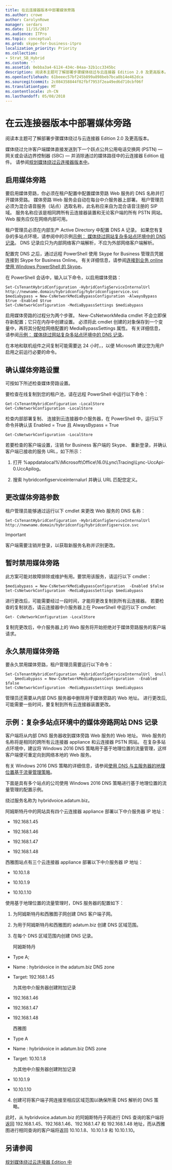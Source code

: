 ```yaml
---
title: 在云连接器版本中部署媒体旁路
ms.author: crowe
author: CarolynRowe
manager: serdars
ms.date: 11/15/2017
ms.audience: ITPro
ms.topic: conceptual
ms.prod: skype-for-business-itpro
localization_priority: Priority
ms.collection:
- Strat_SB_Hybrid
ms.custom: ''
ms.assetid: 0ebba3a4-6124-434c-84aa-32b1cc3345bc
description: 阅读本主题可了解部署步骤媒体绕过与云连接器 Edition 2.0 及更高版本。
ms.openlocfilehash: 61beeec57bf245b899a898beb7bca8b14e462dca
ms.sourcegitcommit: 2c084358844f02fbf7953f2ea49ed6d710cbf06f
ms.translationtype: MT
ms.contentlocale: zh-CN
ms.lasthandoff: 05/08/2018
---
```

# <a name="deploy-media-bypass-in-cloud-connector-edition"></a>在云连接器版本中部署媒体旁路
 
阅读本主题可了解部署步骤媒体绕过与云连接器 Edition 2.0 及更高版本。 
  
媒体绕过允许客户端媒体直接发送到下一个跃点公共公用电话交换网 (PSTN) — 网关或会话边界控制器 (SBC) — 并消除通过的媒体路径中的云连接器 Edition 组件。 请参阅[规划媒体绕过云连接器版本中](plan-for-media-bypass-in-cloud-connector-edition.md)。
  
## <a name="enable-media-bypass"></a>启用媒体旁路

要启用媒体旁路，你必须在租户配置中配置媒体旁路 Web 服务的 DNS 名称并打开媒体旁路。 媒体旁路 Web 服务会自动在每台中介服务器上部署。 租户管理员必须为混合语音服务（站点）选取名称，此名称应来自为混合语音注册的 SIP 域。 服务名称应该是相同跨所有云连接器装置和无论客户端的所有 PSTN 网站。 Web 服务应仅在网络内部可用。
  
租户管理员必须在内部生产 Active Directory 中配置 DNS A 记录。 如果您有复杂的多站点环境，请参阅中的示例[示例： 媒体绕过网站复杂多站点环境中的 DNS 记录](deploy-media-bypass-in-cloud-connector.md#Example)。 DNS 记录应只为内部网络客户端解析，不应为外部网络客户端解析。
  
配置完 DNS 之后，通过远程 PowerShell 使用 Skype for Business 管理员凭据连接到 Skype for Business Online。 有关详细信息，请参阅[连接到业务 online 使用 Windows PowerShell 的 Skype](https://technet.microsoft.com/en-us/library/dn362795%28v=ocs.15%29.aspx)。
  
在 PowerShell 会话中，输入以下命令，以启用媒体旁路：
  
```
Set-CsTenantHybridConfiguration -HybridConfigServiceInternalUrl http://newname.domain/hybridconfig/hybridconfigservice.svc
$mediabypass = New-CsNetworkMediaBypassConfiguration -AlwaysBypass $true -Enabled $true
Set-CsNetworkConfiguration -MediaBypassSettings $mediabypass
```

启用媒体旁路的过程分为两个步骤。 New-CsNetworkMedia cmdlet 不会立即保存新配置；它只在内存中创建设置。 必须将此 cmdlet 创建的对象保存到一个变量中，再将其分配给网络配置的 MediaBypassSettings 属性。 有关详细信息，请参阅[示例： 媒体绕过网站复杂多站点环境中的 DNS 记录](deploy-media-bypass-in-cloud-connector.md#Example)。
  
在本地和联机组件之间复制可能需要达 24 小时，，以便 Microsoft 建议您为用户启用之前运行必要的命令。
  
## <a name="confirm-media-bypass-settings"></a>确认媒体旁路设置

可按如下所述检查媒体旁路设置。 
  
要检查在线复制到您的租户池，请在远程 PowerShell 中运行以下命令：
  
```
Get-CsTenantHybridConfiguration -LocalStore
Get-CsNetworkConfiguration -LocalStore

```

检查内部部署复制、 连接到云连接器中介服务器，在 PowerShell 中，运行以下命令并确认该 Enabled = True 且 AlwaysBypass = True
  
```
Get-CsNetworkConfiguration -LocalStore
```

若要检查的客户端设置，注销 for Business 客户端的 Skype、 重新登录，并确认客户端已接收的服务 URL，如下所示：
  
1. 打开 %appdatalocal%\Microsoft\Office\16.0\Lync\Tracing\Lync-UccApi-0.UccApilog。 
    
2. 搜索 hybridconfigserviceinternalurl 并确认 URL 匹配您定义。
    
## <a name="change-media-bypass-parameters"></a>更改媒体旁路参数

租户管理员能够通过运行以下 cmdlet 来更改 Web 服务的 DNS 名称：
  
```
Set-CsTenantHybridConfiguration -HybridConfigServiceInternalUrl http://newname.domain/hybridconfig/hybridconfigservice.svc
```

> [!IMPORTANT]
> 客户端需要注销并登录，以获取新服务名称并识别更改。 
  
## <a name="temporarily-disable-media-bypass"></a>暂时禁用媒体旁路

此方案可能对故障排除或维护有用。要禁用该服务，请运行以下 cmdlet：
  
```
$mediabypass = New-CsNetworkMediaBypassConfiguration  -Enabled $false
Set-CsNetworkConfiguration -MediaBypassSettings $mediabypass
```

进行更改后，可能需要经过一段时间，才能将更改复制到所有云连接器。 若要检查的复制状态，请云连接器中介服务器上在 PowerShell 中运行以下 cmdlet: 
  
```
Get- CsNetworkConfiguration -LocalStore
```

复制完更改后，中介服务器上的 Web 服务将开始拒绝对于媒体旁路服务的客户端请求。
  
## <a name="disable-media-bypass-permanently"></a>永久禁用媒体旁路

要永久禁用媒体旁路，租户管理员需要运行以下命令： 
  
```
Set-CsTenantHybridConfiguration -HybridConfigServiceInternalUrl  $null
    $mediabypass = New-CsNetworkMediaBypassConfiguration  -Enabled $false 
Set-CsNetworkConfiguration -MediaBypassSettings $mediabypass 
```

管理员还需要从内部 DNS 服务器中删除用于媒体旁路的 Web 地址。 进行更改后, 可能需要一些时间，要复制到所有云连接器装置更改。 
  
## <a name="example-media-bypass-web-site-dns-records-in-complex-multi-site-environments"></a>示例：复杂多站点环境中的媒体旁路网站 DNS 记录
<a name="Example"> </a>

客户端将从内部 DNS 服务器收到媒体旁路 Web 服务的 Web 地址。 Web 服务的名称将是相同的跨所有云连接器 appliance 和云连接器 PSTN 网站。 在复杂多站点环境中，建议将 Windows 2016 DNS 策略用于基于地理位置的流量管理，这样客户端便可重定向到网络本地的 Web 服务。 
  
有关 Windows 2016 DNS 策略的详细信息，请参阅[使用 DNS 与主服务器的地理位置基于流量管理策略](https://docs.microsoft.com/en-us/windows-server/networking/dns/deploy/primary-geo-location)。
  
下面是具有多个站点的公司使用 Windows 2016 DNS 策略进行基于地理位置的流量管理的配置示例。
  
绕过服务名称为 hybridvoice.adatum.biz。
  
阿姆斯特丹中的网站具有四个云连接器 appliance 部署以下中介服务器 IP 地址：
  
- 192.168.1.45
    
- 192.168.1.46
    
- 192.168.1.47
    
- 192.168.1.48
    
西雅图站点有三个云连接器 appliance 部署以下中介服务器 IP 地址：
  
- 10.10.1.8
    
- 10.10.1.9
    
- 10.10.1.10
    
使用基于地理位置的流量管理时，DNS 服务器的配置如下：
  
1. 为阿姆斯特丹和西雅图子网创建 DNS 客户端子网。
    
2. 为用于阿姆斯特丹和西雅图的 adatum.biz 创建 DNS 区域范围。
    
3. 在每个 DNS 区域范围内创建 DNS 记录。
    
    阿姆斯特丹
    
  - Type A;
    
  - Name : hybridvoice in the adatum.biz DNS zone
    
  - Target: 192.168.1.45
    
    为其他中介服务器创建附加记录
    
  - 192.168.1.46
    
  - 192.168.1.47
    
  - 192.168.1.48
    
    西雅图
    
  - Type A
    
  - Name : hybridvoice in adatum.biz DNS zone
    
  - Target: 10.10.1.8
    
    为其他中介服务器创建附加记录
    
  - 10.10.1.9
    
  - 10.10.1.10
    
4. 创建可将客户端子网连接至相应区域范围以确保所需 DNS 解析的 DNS 策略。
    
此时，从 hybridvoice.adatum.biz 的阿姆斯特丹子网进行 DNS 查询的客户端将返回 192.168.1.45、192.168.1.46、192.168.1.47 和 192.168.1.48 地址，而从西雅图进行相同查询的客户端将返回 10.10.1.8、10.10.1.9 和 10.10.1.10。
  
## <a name="see-also"></a>另请参阅
<a name="Example"> </a>

#### 

[规划媒体绕过云连接器 Edition 中](plan-for-media-bypass-in-cloud-connector-edition.md)

